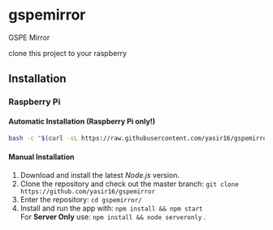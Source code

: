 # gspemirror
GSPE Mirror


clone this project to your raspberry



## Installation

### Raspberry Pi

#### Automatic Installation (Raspberry Pi only!)

```bash
bash -c "$(curl -sL https://raw.githubusercontent.com/yasir16/gspemirror/master/installers/raspberry.sh)"
```

#### Manual Installation

1. Download and install the latest *Node.js* version.
2. Clone the repository and check out the master branch: `git clone https://github.com/yasir16/gspemirror`
3. Enter the repository: `cd gspemirror/`
4. Install and run the app with: `npm install && npm start` \
   For **Server Only** use: `npm install && node serveronly` .
